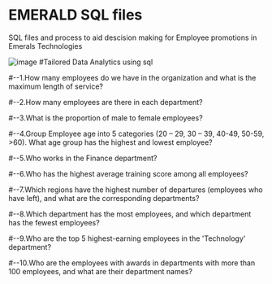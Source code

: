 # EMERALD SQL files
SQL files and process to aid descision making for Employee promotions in Emerals Technologies


![image](https://github.com/AyodejiK101/EMERALD-data/assets/140984130/4d1a3843-b371-4464-ac03-54a7b3755c08)
#Tailored Data Analytics using sql 

#--1.How many employees do we have in the organization and what is the maximum length of service?


#--2.How many employees are there in each department?
 
#--3.What is the proportion of male to female employees?

#--4.Group Employee age into 5 categories (20 – 29, 30 – 39, 40-49, 50-59, >60). What age group has the highest and lowest employee?


#--5.Who works in the Finance department?


#--6.Who has the highest average training score among all employees?

	

#--7.Which regions have the highest number of departures (employees who have left), and what are the corresponding departments?


#--8.Which department has the most employees, and which department has the fewest employees?

	
#--9.Who are the top 5 highest-earning employees in the 'Technology' department?


#--10.Who are the employees with awards in departments with more than 100 employees, and what are their department names?

